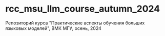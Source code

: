 # rcc_msu_llm_course_autumn_2024
Репозиторий курса "Практические аспекты обучения больших языковых моделей", ВМК МГУ, осень, 2024
